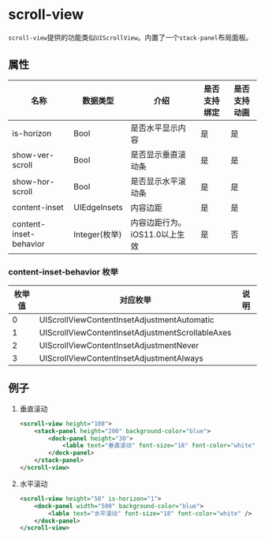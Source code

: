 # scroll-view

`scroll-view`提供的功能类似`UIScrollView`。内置了一个`stack-panel`布局面板。



## 属性

| 名称                   | 数据类型      | 介绍                          | 是否支持绑定 | 是否支持动画 |
| ---------------------- | ------------- | ----------------------------- | ------------ | ------------ |
| is-horizon             | Bool          | 是否水平显示内容              | 是           | 是           |
| show-ver-scroll        | Bool          | 是否显示垂直滚动条            | 是           | 是           |
| show-hor-scroll        | Bool          | 是否显示水平滚动条            | 是           | 是           |
| content-inset          | UIEdgeInsets  | 内容边距                      | 是           | 是           |
| content-inset-behavior | Integer(枚举) | 内容边距行为。iOS11.0以上生效 | 是           | 否           |

### content-inset-behavior 枚举

| 枚举值 | 对应枚举                                         | 说明 |
| ------ | ------------------------------------------------ | ---- |
| 0      | UIScrollViewContentInsetAdjustmentAutomatic      |      |
| 1      | UIScrollViewContentInsetAdjustmentScrollableAxes |      |
| 2      | UIScrollViewContentInsetAdjustmentNever          |      |
| 3      | UIScrollViewContentInsetAdjustmentAlways         |      |



## 例子

1. 垂直滚动

   ```xml
   <scroll-view height="100">
       <stack-panel height="200" background-color="blue">
           <dock-panel height="30">
               <lable text="垂直滚动" font-size="18" font-color="white" />
           </dock-panel>
       </stack-panel>
   </scroll-view>
   ```

2. 水平滚动

   ```xml
   <scroll-view height="50" is-horizon="1">
       <dock-panel width="500" background-color="blue">
           <lable text="水平滚动" font-size="18" font-color="white" />
       </dock-panel>
   </scroll-view>
   ```
